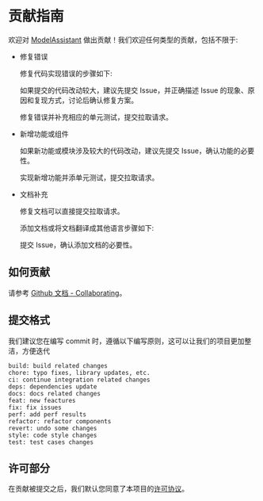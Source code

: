 # 贡献指南

欢迎对 [ModelAssistant](https://github.com/Seeed-Studio/ModelAssistant)  做出贡献！我们欢迎任何类型的贡献，包括不限于:

- 修复错误

  修复代码实现错误的步骤如下:

  如果提交的代码改动较大，建议先提交 Issue，并正确描述 Issue 的现象、原因和复现方式，讨论后确认修复方案。

  修复错误并补充相应的单元测试，提交拉取请求。

- 新增功能或组件

  如果新功能或模块涉及较大的代码改动，建议先提交 Issue，确认功能的必要性。

  实现新增功能并添单元测试，提交拉取请求。

- 文档补充

  修复文档可以直接提交拉取请求。

  添加文档或将文档翻译成其他语言步骤如下:

  提交 Issue，确认添加文档的必要性。

## 如何贡献

请参考 [Github 文档 - Collaborating](https://docs.github.com/en/pull-requests/collaborating-with-pull-requests/proposing-changes-to-your-work-with-pull-requests/about-pull-requests)。

## 提交格式

我们建议您在编写 commit 时，遵循以下编写原则，这可以让我们的项目更加整洁，方便迭代

```
build: build related changes
chore: typo fixes, library updates, etc.
ci: continue integration related changes
deps: dependencies update
docs: docs related changes
feat: new feactures
fix: fix issues
perf: add perf results
refactor: refactor components
revert: undo some changes
style: code style changes
test: test cases changes
```

## 许可部分

在贡献被提交之后，我们默认您同意了本项目的[许可协议](./licenses)。
